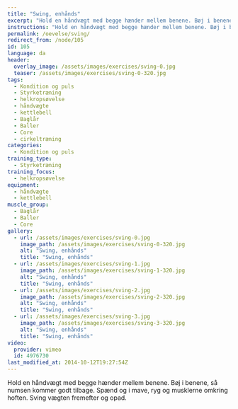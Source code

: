 ```yaml
---
title: "Swing, enhånds"
excerpt: "Hold en håndvægt med begge hænder mellem benene. Bøj i benene, så numsen kommer godt tilbage. Spænd og i mave, ryg og musklerne omkring hoften. Sving vægten fremefter og opad."
instructions: "Hold en håndvægt med begge hænder mellem benene. Bøj i benene, så numsen kommer godt tilbage. Spænd og i mave, ryg og musklerne omkring hoften. Sving vægten fremefter og opad."
permalink: /oevelse/sving/
redirect_from: /node/105
id: 105
language: da
header:
  overlay_image: /assets/images/exercises/sving-0.jpg
  teaser: /assets/images/exercises/sving-0-320.jpg
tags:
  - Kondition og puls
  - Styrketræning
  - helkropsøvelse
  - håndvægte
  - kettlebell
  - Baglår
  - Baller
  - Core
  - cirkeltræning
categories:
  - Kondition og puls
training_type: 
  - Styrketræning
training_focus: 
  - helkropsøvelse
equipment:
  - håndvægte
  - kettlebell
muscle_group:
  - Baglår
  - Baller
  - Core
gallery:
  - url: /assets/images/exercises/sving-0.jpg
    image_path: /assets/images/exercises/sving-0-320.jpg
    alt: "Swing, enhånds"
    title: "Swing, enhånds"
  - url: /assets/images/exercises/sving-1.jpg
    image_path: /assets/images/exercises/sving-1-320.jpg
    alt: "Swing, enhånds"
    title: "Swing, enhånds"
  - url: /assets/images/exercises/sving-2.jpg
    image_path: /assets/images/exercises/sving-2-320.jpg
    alt: "Swing, enhånds"
    title: "Swing, enhånds"
  - url: /assets/images/exercises/sving-3.jpg
    image_path: /assets/images/exercises/sving-3-320.jpg
    alt: "Swing, enhånds"
    title: "Swing, enhånds"
video:
  provider: vimeo
  id: 4976730
last_modified_at: 2014-10-12T19:27:54Z
---
```


Hold en håndvægt med begge hænder mellem benene. Bøj i benene, så numsen kommer godt tilbage. Spænd og i mave, ryg og musklerne omkring hoften. Sving vægten fremefter og opad.
